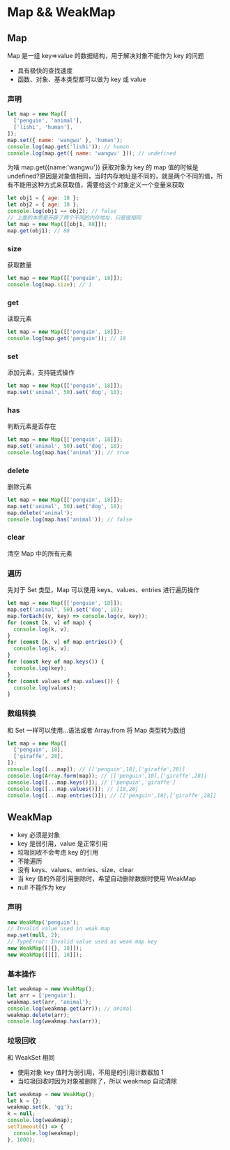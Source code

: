 # Map && WeakMap

## Map

Map 是一组 key=>value 的数据结构，用于解决对象不能作为 key 的问题

- 具有极快的查找速度
- 函数、对象、基本类型都可以做为 key 或 value

### 声明

```js
let map = new Map([
  ['penguin', 'animal'],
  ['lishi', 'human'],
]);
map.set({ name: 'wangwu' }, 'human');
console.log(map.get('lishi')); // human
console.log(map.get({ name: 'wangwu' })); // undefined
```

为啥 map.get({name:'wangwu'}) 获取对象为 key 的 map 值的时候是 undefined?原因是对象值相同，当时内存地址是不同的，就是两个不同的值，所有不能用这种方式来获取值，需要给这个对象定义一个变量来获取

```js
let obj1 = { age: 18 };
let obj2 = { age: 18 };
console.log(obj1 == obj2); // false
// 上面的本质是开辟了两个不同的内存地址，只是值相同
let map = new Map([[obj1, 88]]);
map.get(obj1); // 88
```

### size

获取数量

```js
let map = new Map([['penguin', 18]]);
console.log(map.size); // 1
```

### get

读取元素

```js
let map = new Map([['penguin', 18]]);
console.log(map.get('penguin')); // 18
```

### set

添加元素，支持链式操作

```js
let map = new Map([['penguin', 18]]);
map.set('animal', 50).set('dog', 10);
```

### has

判断元素是否存在

```js
let map = new Map([['penguin', 18]]);
map.set('animal', 50).set('dog', 10);
console.log(map.has('animal')); // true
```

### delete

删除元素

```js
let map = new Map([['penguin', 18]]);
map.set('animal', 50).set('dog', 10);
map.delete('animal');
console.log(map.has('animal')); // false
```

### clear

清空 Map 中的所有元素

### 遍历

先对于 Set 类型，Map 可以使用 keys、values、entries 进行遍历操作

```js
let map = new Map([['penguin', 18]]);
map.set('animal', 50).set('dog', 10);
map.forEach((v, key) => console.log(v, key));
for (const [k, v] of map) {
  console.log(k, v);
}
for (const [k, v] of map.entries()) {
  console.log(k, v);
}
for (const key of map.keys()) {
  console.log(key);
}
for (const values of map.values()) {
  console.log(values);
}
```

### 数组转换

和 Set 一样可以使用...语法或者 Array.from 将 Map 类型转为数组

```js
let map = new Map([
  ['penguin', 18],
  ['giraffe', 28],
]);
console.log([...map]); // [['penguin',18],['giraffe',28]]
console.log(Array.form(map)); // [['penguin',18],['giraffe',28]]
console.log([...map.keys()]); // ['penguin','giraffe']
console.log([...map.values()]); // [18,28]
console.log([...map.entries()]); // [['penguin',18],['giraffe',28]]
```

## WeakMap

- key 必须是对象
- key 是弱引用，value 是正常引用
- 垃圾回收不会考虑 key 的引用
- 不能遍历
- 没有 keys、values、entries、size、clear
- 当 key 值的外部引用删除时，希望自动删除数据时使用 WeakMap
- null 不能作为 key

### 声明

```js
new WeakMap('penguin');
// Invalid value used in weak map
map.set(null, 2);
// TypeError: Invalid value used as weak map key
new WeakMap([[{}, 18]]);
new WeakMap([[[], 18]]);
```

### 基本操作

```js
let weakmap = new WeakMap();
let arr = ['penguin'];
weakmap.set(arr, 'animal');
console.log(weakmap.get(arr)); // animal
weakmap.delete(arr);
console.log(weakmap.has(arr));
```

### 垃圾回收

和 WeakSet 相同

- 使用对象 key 值时为弱引用，不用是的引用计数器加 1
- 当垃圾回收时因为对象被删除了，所以 weakmap 自动清除

```js
let weakmap = new WeakMap();
let k = {};
weakmap.set(k, 'gg');
k = null;
console.log(weakmap);
setTimeout(() => {
  console.log(weakmap);
}, 1000);
```
